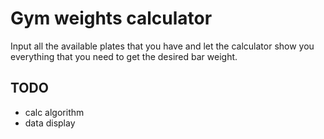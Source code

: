 # Gym weights calculator #

Input all the available plates that you have and let the calculator show you everything that you need to get the desired bar weight.


## TODO ##
* calc algorithm
* data display